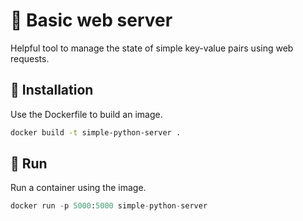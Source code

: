 # :rocket: Basic web server

Helpful tool to manage the state of simple key-value pairs using web requests.

## :wrench: Installation

Use the Dockerfile to build an image.

```bash
docker build -t simple-python-server .
```

## :runner: Run

Run a container using the image.

```python
docker run -p 5000:5000 simple-python-server
```
